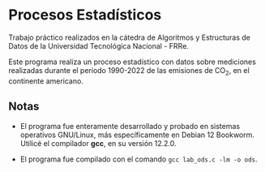# Procesos Estadísticos
Trabajo práctico realizados en la cátedra de Algoritmos y Estructuras de Datos de la Universidad Tecnológica Nacional - FRRe.

Este programa realiza un proceso estadístico con datos sobre mediciones realizadas durante el período 1990-2022 de las emisiones de CO<sub>2</sub>, en el continente americano.

## Notas
* El programa fue enteramente desarrollado y probado en sistemas operativos GNU/Linux, más específicamente en Debian 12 Bookworm. Utilicé el compilador **gcc**, en su versión 12.2.0.

* El programa fue compilado con el comando `gcc lab_ods.c -lm -o ods`.
